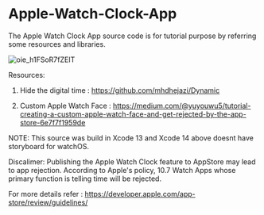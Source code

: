 # Apple-Watch-Clock-App

The Apple Watch Clock App source code is for tutorial purpose by referring some resources and libraries.


![oie_h1FSoR7fZEIT](https://user-images.githubusercontent.com/37884888/226095804-1f8cb7b7-347c-4d51-a8b7-22eb5660b1e9.jpg)

Resources: 
1. Hide the digital time : https://github.com/mhdhejazi/Dynamic

2. Custom Apple Watch Face : https://medium.com/@yuyouwu5/tutorial-creating-a-custom-apple-watch-face-and-get-rejected-by-the-app-store-6e7f7f1959de

NOTE: This source was build in Xcode 13 and Xcode 14 above doesnt have storyboard for watchOS.

Discalimer: Publishing the Apple Watch Clock feature to AppStore may lead to app rejection. According to Apple's policy, 10.7 Watch Apps whose primary function is telling time will be rejected.

For more details refer : https://developer.apple.com/app-store/review/guidelines/
